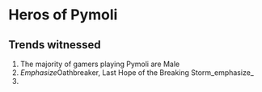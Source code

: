 # Heros of Pymoli
## Trends witnessed
1. The majority of gamers playing Pymoli are Male
2. *Emphasize*Oathbreaker, Last Hope of the Breaking Storm_emphasize_
3. 
